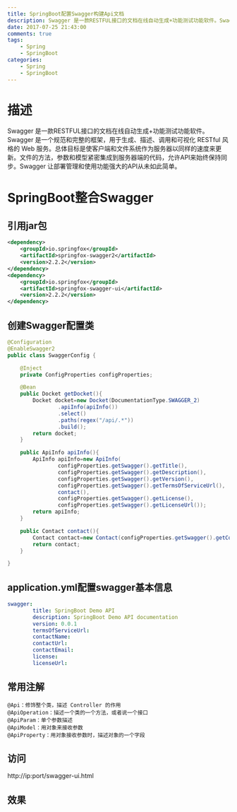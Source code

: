 ```yaml
---
title: SpringBoot配置Swagger构建Api文档
description: Swagger 是一款RESTFUL接口的文档在线自动生成+功能测试功能软件。Swagger 是一个规范和完整的框架，用于生成、描述、调用和可视化 RESTful 风格的 Web 服务。总体目标是使客户端和文件系统作为服务器以同样的速度来更新。文件的方法，参数和模型紧密集成到服务器端的代码，允许API来始终保持同步。Swagger 让部署管理和使用功能强大的API从未如此简单。
date: 2017-07-25 21:43:00
comments: true
tags: 
    - Spring  
    - SpringBoot
categories:
    - Spring
    - SpringBoot
---
```


# 描述
Swagger 是一款RESTFUL接口的文档在线自动生成+功能测试功能软件。Swagger 是一个规范和完整的框架，用于生成、描述、调用和可视化 RESTful 风格的 Web 服务。总体目标是使客户端和文件系统作为服务器以同样的速度来更新。文件的方法，参数和模型紧密集成到服务器端的代码，允许API来始终保持同步。Swagger 让部署管理和使用功能强大的API从未如此简单。

# SpringBoot整合Swagger

## 引用jar包
```xml
<dependency>
    <groupId>io.springfox</groupId>
    <artifactId>springfox-swagger2</artifactId>
    <version>2.2.2</version>
</dependency>
<dependency>
    <groupId>io.springfox</groupId>
    <artifactId>springfox-swagger-ui</artifactId>
    <version>2.2.2</version>
</dependency>
```
## 创建Swagger配置类
```java
@Configuration
@EnableSwagger2
public class SwaggerConfig {

    @Inject
    private ConfigProperties configProperties;

    @Bean
    public Docket getDocket(){
        Docket docket=new Docket(DocumentationType.SWAGGER_2)
                .apiInfo(apiInfo())
                .select()
                .paths(regex("/api/.*"))
                .build();
        return docket;
    }

    public ApiInfo apiInfo(){
        ApiInfo apiInfo=new ApiInfo(
                configProperties.getSwagger().getTitle(),
                configProperties.getSwagger().getDescription(),
                configProperties.getSwagger().getVersion(),
                configProperties.getSwagger().getTermsOfServiceUrl(),
                contact(),
                configProperties.getSwagger().getLicense(),
                configProperties.getSwagger().getLicenseUrl());
        return apiInfo;
    }

    public Contact contact(){
        Contact contact=new Contact(configProperties.getSwagger().getContactName(),configProperties.getSwagger().getContactEmail(),"");
        return contact;
    }

}
```

## application.yml配置swagger基本信息
```yml
swagger:
        title: SpringBoot Demo API
        description: SpringBoot Demo API documentation
        version: 0.0.1
        termsOfServiceUrl:
        contactName:
        contactUrl:
        contactEmail:
        license:
        licenseUrl:
```

## 常用注解
```
@Api：修饰整个类，描述 Controller 的作用
@ApiOperation：描述一个类的一个方法，或者说一个接口
@ApiParam：单个参数描述
@ApiModel：用对象来接收参数
@ApiProperty：用对象接收参数时，描述对象的一个字段
```

## 访问
 http://ip:port/swagger-ui.html

## 效果